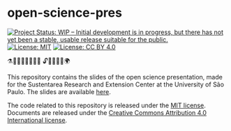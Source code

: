 # open-science-pres

<!-- badges: start -->
[![Project Status: WIP – Initial development is in progress, but there
has not yet been a stable, usable release suitable for the
public.](https://www.repostatus.org/badges/latest/wip.svg)](https://www.repostatus.org/#wip)
[![License:
MIT](https://img.shields.io/badge/license-MIT-green)](https://choosealicense.com/licenses/mit/)
[![License: CC BY
4.0](https://img.shields.io/badge/License-CC_BY_4.0-lightgrey.svg)](https://creativecommons.org/licenses/by/4.0/)
<!-- badges: end -->

⚗️🧪🧫🧬🔬🔭📡🔎 🔓⛓️‍💥🌊✊🌍

This repository contains the slides of the open science presentation, made for the Sustentarea Research and Extension Center at the University of São Paulo. The slides are available [here](https://danielvartan.github.io/open-science-pres/).

The code related to this repository is released under the [MIT
license](https://opensource.org/license/mit/). Documents are released under the [Creative Commons Attribution 4.0 International
license](https://creativecommons.org/licenses/by/4.0/).
